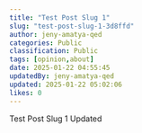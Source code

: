 ```yaml
---
title: "Test Post Slug 1"
slug: "test-post-slug-1-3d8ffd"
author: jeny-amatya-qed
categories: Public
classification: Public
tags: [opinion,about]
date: 2025-01-22 04:55:45 
updatedBy: jeny-amatya-qed
updated: 2025-01-22 05:02:06 
likes: 0
---
```


Test Post Slug 1 Updated